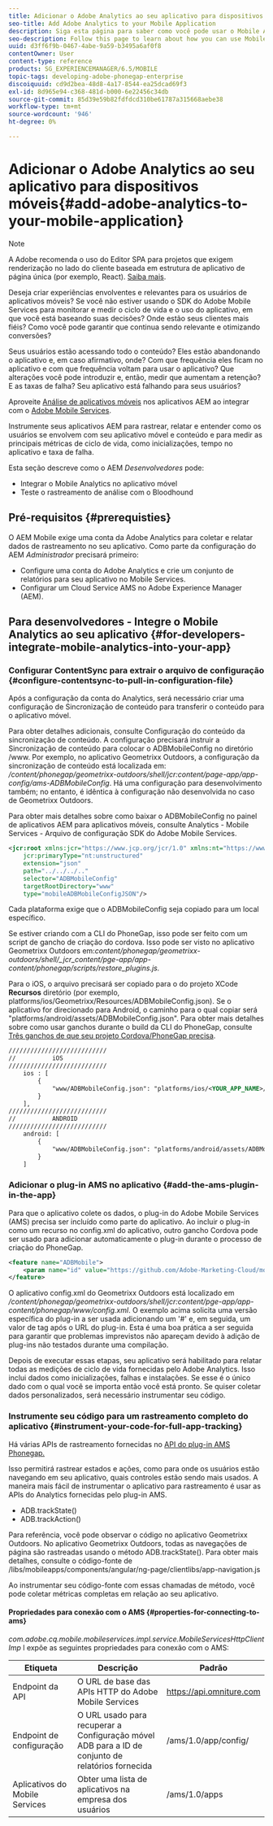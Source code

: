 ```yaml
---
title: Adicionar o Adobe Analytics ao seu aplicativo para dispositivos móveis
seo-title: Add Adobe Analytics to your Mobile Application
description: Siga esta página para saber como você pode usar o Mobile App Analytics em seus aplicativos AEM ao integrar com o Adobe Mobile Services.
seo-description: Follow this page to learn about how you can use Mobile App Analytics in your AEM Apps by integrating with Adobe Mobile Services.
uuid: d3ff6f9b-0467-4abe-9a59-b3495a6af0f8
contentOwner: User
content-type: reference
products: SG_EXPERIENCEMANAGER/6.5/MOBILE
topic-tags: developing-adobe-phonegap-enterprise
discoiquuid: cd9d2bea-48d8-4a17-8544-ea25dcad69f3
exl-id: 8d965e94-c368-481d-b000-6e22456c34db
source-git-commit: 85d39e59b82fdfdcd310be61787a315668aebe38
workflow-type: tm+mt
source-wordcount: '946'
ht-degree: 0%

---
```


# Adicionar o Adobe Analytics ao seu aplicativo para dispositivos móveis{#add-adobe-analytics-to-your-mobile-application}

>[!NOTE]
>
>A Adobe recomenda o uso do Editor SPA para projetos que exigem renderização no lado do cliente baseada em estrutura de aplicativo de página única (por exemplo, React). [Saiba mais](/help/sites-developing/spa-overview.md).

Deseja criar experiências envolventes e relevantes para os usuários de aplicativos móveis? Se você não estiver usando o SDK do Adobe Mobile Services para monitorar e medir o ciclo de vida e o uso do aplicativo, em que você está baseando suas decisões? Onde estão seus clientes mais fiéis? Como você pode garantir que continua sendo relevante e otimizando conversões?

Seus usuários estão acessando todo o conteúdo? Eles estão abandonando o aplicativo e, em caso afirmativo, onde? Com que frequência eles ficam no aplicativo e com que frequência voltam para usar o aplicativo? Que alterações você pode introduzir e, então, medir que aumentam a retenção? E as taxas de falha? Seu aplicativo está falhando para seus usuários?

Aproveite [Análise de aplicativos móveis](https://www.adobe.com/ca/solutions/digital-analytics/mobile-web-apps-analytics.html) nos aplicativos AEM ao integrar com o [Adobe Mobile Services](https://www.adobe.com/marketing-cloud/mobile-marketing.html).

Instrumente seus aplicativos AEM para rastrear, relatar e entender como os usuários se envolvem com seu aplicativo móvel e conteúdo e para medir as principais métricas de ciclo de vida, como inicializações, tempo no aplicativo e taxa de falha.

Esta seção descreve como o AEM *Desenvolvedores* pode:

* Integrar o Mobile Analytics no aplicativo móvel
* Teste o rastreamento de análise com o Bloodhound

## Pré-requisitos {#prerequisties}

O AEM Mobile exige uma conta da Adobe Analytics para coletar e relatar dados de rastreamento no seu aplicativo. Como parte da configuração do AEM *Administrador* precisará primeiro:

* Configure uma conta do Adobe Analytics e crie um conjunto de relatórios para seu aplicativo no Mobile Services.
* Configurar um Cloud Service AMS no Adobe Experience Manager (AEM).

## Para desenvolvedores - Integre o Mobile Analytics ao seu aplicativo {#for-developers-integrate-mobile-analytics-into-your-app}

### Configurar ContentSync para extrair o arquivo de configuração {#configure-contentsync-to-pull-in-configuration-file}

Após a configuração da conta do Analytics, será necessário criar uma configuração de Sincronização de conteúdo para transferir o conteúdo para o aplicativo móvel.

Para obter detalhes adicionais, consulte Configuração do conteúdo da sincronização de conteúdo. A configuração precisará instruir a Sincronização de conteúdo para colocar o ADBMobileConfig no diretório /www. Por exemplo, no aplicativo Geometrixx Outdoors, a configuração da sincronização de conteúdo está localizada em: */content/phonegap/geometrixx-outdoors/shell/jcr:content/page-app/app-config/ams-ADBMobileConfig*. Há uma configuração para desenvolvimento também; no entanto, é idêntica à configuração não desenvolvida no caso de Geometrixx Outdoors.

Para obter mais detalhes sobre como baixar o ADBMobileConfig no painel de aplicativos AEM para aplicativos móveis, consulte Analytics - Mobile Services - Arquivo de configuração SDK do Adobe Mobile Services.

```xml
<jcr:root xmlns:jcr="https://www.jcp.org/jcr/1.0" xmlns:nt="https://www.jcp.org/jcr/nt/1.0"
    jcr:primaryType="nt:unstructured"
    extension="json"
    path="../../../.."
    selector="ADBMobileConfig"
    targetRootDirectory="www"
    type="mobileADBMobileConfigJSON"/>
```

Cada plataforma exige que o ADBMobileConfig seja copiado para um local específico.

Se estiver criando com a CLI do PhoneGap, isso pode ser feito com um script de gancho de criação do cordova. Isso pode ser visto no aplicativo Geometrixx Outdoors em:*content/phonegap/geometrixx-outdoors/shell/_jcr_content/pge-app/app-content/phonegap/scripts/restore_plugins.js.*

Para o iOS, o arquivo precisará ser copiado para o do projeto XCode **Recursos** diretório (por exemplo, platforms/ios/Geometrixx/Resources/ADBMobileConfig.json). Se o aplicativo for direcionado para Android, o caminho para o qual copiar será &quot;platforms/android/assets/ADBMobileConfig.json&quot;. Para obter mais detalhes sobre como usar ganchos durante o build da CLI do PhoneGap, consulte [Três ganchos de que seu projeto Cordova/PhoneGap precisa](https://gist.github.com/jlcarvalho/22402d013bc72f795d45a01836ce735c).

```xml
///////////////////////////
//          iOS
///////////////////////////
    ios : [
        {
            "www/ADBMobileConfig.json": "platforms/ios/<YOUR_APP_NAME>/Resources/ADBMobileConfig.json"
        }
    ],
///////////////////////////
//          ANDROID
///////////////////////////
    android: [
        {
            "www/ADBMobileConfig.json": "platforms/android/assets/ADBMobileConfig.json"
        }
    ]
```

### Adicionar o plug-in AMS no aplicativo {#add-the-ams-plugin-in-the-app}

Para que o aplicativo colete os dados, o plug-in do Adobe Mobile Services (AMS) precisa ser incluído como parte do aplicativo. Ao incluir o plug-in como um recurso no config.xml do aplicativo, outro gancho Cordova pode ser usado para adicionar automaticamente o plug-in durante o processo de criação do PhoneGap.

```xml
<feature name="ADBMobile">
    <param name="id" value="https://github.com/Adobe-Marketing-Cloud/mobile-services#0482f9cedf90c98a8d4b07219ece1933b2e46a60"/>
</feature>
```

O aplicativo config.xml do Geometrixx Outdoors está localizado em */content/phonegap/geometrixx-outdoors/shell/jcr:content/pge-app/app-content/phonegap/www/config.xml*. O exemplo acima solicita uma versão específica do plug-in a ser usada adicionando um &#39;#&#39; e, em seguida, um valor de tag após o URL do plug-in. Esta é uma boa prática a ser seguida para garantir que problemas imprevistos não apareçam devido à adição de plug-ins não testados durante uma compilação.

Depois de executar essas etapas, seu aplicativo será habilitado para relatar todas as medições de ciclo de vida fornecidas pelo Adobe Analytics. Isso inclui dados como inicializações, falhas e instalações. Se esse é o único dado com o qual você se importa então você está pronto. Se quiser coletar dados personalizados, será necessário instrumentar seu código.

### Instrumente seu código para um rastreamento completo do aplicativo {#instrument-your-code-for-full-app-tracking}

Há várias APIs de rastreamento fornecidas no [API do plug-in AMS Phonegap.](https://experienceleague.adobe.com/docs/mobile-services/ios/phonegap-ios/phonegap-methods.html)

Isso permitirá rastrear estados e ações, como para onde os usuários estão navegando em seu aplicativo, quais controles estão sendo mais usados. A maneira mais fácil de instrumentar o aplicativo para rastreamento é usar as APIs do Analytics fornecidas pelo plug-in AMS.

* ADB.trackState()
* ADB.trackAction()

Para referência, você pode observar o código no aplicativo Geometrixx Outdoors. No aplicativo Geometrixx Outdoors, todas as navegações de página são rastreadas usando o método ADB.trackState(). Para obter mais detalhes, consulte o código-fonte de /libs/mobileapps/components/angular/ng-page/clientlibs/app-navigation.js

Ao instrumentar seu código-fonte com essas chamadas de método, você pode coletar métricas completas em relação ao seu aplicativo.

#### Propriedades para conexão com o AMS {#properties-for-connecting-to-ams}

*com.adobe.cq.mobile.mobileservices.impl.service.MobileServicesHttpClientImp* l expõe as seguintes propriedades para conexão com o AMS:

| **Etiqueta** | **Descrição** | **Padrão** |
|---|---|---|
| Endpoint da API | O URL de base das APIs HTTP do Adobe Mobile Services | https://api.omniture.com |
| Endpoint de configuração | O URL usado para recuperar a Configuração móvel ADB para a ID de conjunto de relatórios fornecida | /ams/1.0/app/config/ |
| Aplicativos do Mobile Services | Obter uma lista de aplicativos na empresa dos usuários | /ams/1.0/apps |
